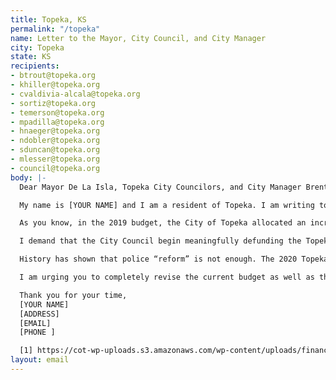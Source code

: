 ```yaml
---
title: Topeka, KS
permalink: "/topeka"
name: Letter to the Mayor, City Council, and City Manager
city: Topeka
state: KS
recipients:
- btrout@topeka.org
- khiller@topeka.org
- cvaldivia-alcala@topeka.org
- sortiz@topeka.org
- temerson@topeka.org
- mpadilla@topeka.org
- hnaeger@topeka.org
- ndobler@topeka.org
- sduncan@topeka.org
- mlesser@topeka.org
- council@topeka.org
body: |-
  Dear Mayor De La Isla, Topeka City Councilors, and City Manager Brent Trout,

  My name is [YOUR NAME] and I am a resident of Topeka. I am writing to demand that the Topeka City Council adopt a city budget that prioritizes community well-being, and redirects funding away from the police.

  As you know, in the 2019 budget, the City of Topeka allocated an increase of over $4 million to fund the Topeka Police Department. In the 2020 budget, the City of Topeka increased the Police Department budget another $700 thousand. The TPD budget equates to an inordinate 42.43% of our taxpayers contributions to the city’s general fund, at over $40 million [1].

  I demand that the City Council begin meaningfully defunding the Topeka Police Department and reallocating those funds to programs which effectively promote a safe and equitable community, such as the YWCA Center for Safety and Empowerment and Community Action. We need funding for community-based mental health services, substance abuse treatment services, and affordable housing programs, not police.

  History has shown that police “reform” is not enough. The 2020 Topeka City Budget includes a desire to promote public safety and to shift public perception of health/safety in Topeka; this cannot be done through police 'reform' alone. We must take a hard look at the way the current system in place fails to serve—and in fact actively harms—our community and come together to reimagine the role of police in our city.

  I am urging you to completely revise the current budget as well as the 2021 budget, and to invest our taxpayer money for the people, not the police. As an elected official, I trust that you will do the right thing for the community that elected you. This is a moment for you to step up and show that you care for our community.

  Thank you for your time,
  [YOUR NAME]
  [ADDRESS]
  [EMAIL]
  [PHONE ]

  [1] https://cot-wp-uploads.s3.amazonaws.com/wp-content/uploads/finance/Budget/2020+Adopted+Budget+Book.pdf
layout: email
---
```


